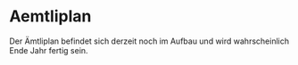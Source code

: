 # Aemtliplan

Der Ämtliplan befindet sich derzeit noch im Aufbau und wird wahrscheinlich Ende Jahr fertig sein.
